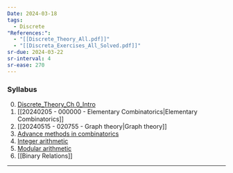 ```yaml
---
Date: 2024-03-18
tags:
  - Discrete
"References:":
  - "[[Discrete_Theory_All.pdf]]"
  - "[[Discreta_Exercises_All_Solved.pdf]]"
sr-due: 2024-03-22
sr-interval: 4
sr-ease: 270
---
```

### Syllabus

0. [Discrete_Theory_Ch 0_Intro](../../02%20-%20Atomic/Discrete_Theory_Ch%200_Intro.md)
1. [[20240205 - 000000 - Elementary Combinatorics|Elementary Combinatorics]] 
2. [[20240515 - 020755 - Graph theory|Graph theory]]
3. [Advance methods in combinatorics](../../02%20-%20Atomic/Advance%20methods%20in%20combinatorics.md) 
4. [Integer arithmetic](../../02%20-%20Atomic/Integer%20arithmetic.md)
5. [Modular arithmetic](../../02%20-%20Atomic/Modular%20arithmetic.md)
6. [[Binary Relations]]




---
